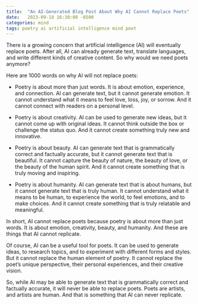 ```yaml
---
title:  "An AI-Generated Blog Post About Why AI Cannot Replace Poets"
date:   2023-09-18 16:30:00 -0500
categories: mind
tags: poetry ai artificial intelligence mind poet
---
```

There is a growing concern that artificial intelligence (AI) will eventually replace poets. After all, AI can already generate text, translate languages, and write different kinds of creative content. So why would we need poets anymore?

Here are 1000 words on why AI will not replace poets:

- Poetry is about more than just words. It is about emotion, experience, and connection. AI can generate text, but it cannot generate emotion. It cannot understand what it means to feel love, loss, joy, or sorrow. And it cannot connect with readers on a personal level.

- Poetry is about creativity. AI can be used to generate new ideas, but it cannot come up with original ideas. It cannot think outside the box or challenge the status quo. And it cannot create something truly new and innovative.

- Poetry is about beauty. AI can generate text that is grammatically correct and factually accurate, but it cannot generate text that is beautiful. It cannot capture the beauty of nature, the beauty of love, or the beauty of the human spirit. And it cannot create something that is truly moving and inspiring.

- Poetry is about humanity. AI can generate text that is about humans, but it cannot generate text that is truly human. It cannot understand what it means to be human, to experience the world, to feel emotions, and to make choices. And it cannot create something that is truly relatable and meaningful.

In short, AI cannot replace poets because poetry is about more than just words. It is about emotion, creativity, beauty, and humanity. And these are things that AI cannot replicate.

Of course, AI can be a useful tool for poets. It can be used to generate ideas, to research topics, and to experiment with different forms and styles. But it cannot replace the human element of poetry. It cannot replace the poet’s unique perspective, their personal experiences, and their creative vision.

So, while AI may be able to generate text that is grammatically correct and factually accurate, it will never be able to replace poets. Poets are artists, and artists are human. And that is something that AI can never replicate.